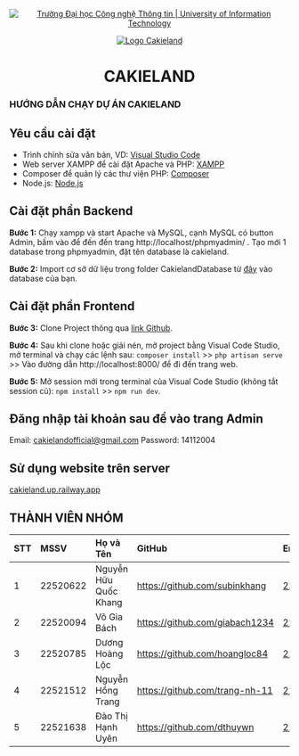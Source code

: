 <p align="center">
  <a href="https://www.uit.edu.vn/" title="Trường Đại học Công nghệ Thông tin" style="border: none;">
    <img src="https://i.imgur.com/WmMnSRt.png" alt="Trường Đại học Công nghệ Thông tin | University of Information Technology">
  </a>
</p>
<p align="center">
  <a href="https://www.uit.edu.vn/" title="Trường Đại học Công nghệ Thông tin" style="border: none;">
    <img src="https://uithcm-my.sharepoint.com/:i:/g/personal/22520622_ms_uit_edu_vn/EfUogz2wKuBFp8czQsWRmG0Bq9fMFFzo60NGnyanVuXadw?e=36hXAz" alt="Logo Cakieland">
  </a>
</p>

<h1 align="center"><b>CAKIELAND</b></h1>

### HƯỚNG DẪN CHẠY DỰ ÁN CAKIELAND

## Yêu cầu cài đặt

- Trình chỉnh sửa văn bản, VD: [Visual Studio Code](https://code.visualstudio.com/download)
- Web server XAMPP để cài đặt Apache và PHP: [XAMPP](https://www.apachefriends.org/download.html)
- Composer để quản lý các thư viện PHP: [Composer](https://getcomposer.org/download/)
- Node.js: [Node.js](https://nodejs.org/en/download)

## Cài đặt phần Backend

**Bước 1:** Chạy xampp và start Apache và MySQL, cạnh MySQL có button Admin, bấm vào để đến đến trang http://localhost/phpmyadmin/ . Tạo mới 1 database trong phpmyadmin, đặt tên database là cakieland.

**Bước 2:** Import cơ sở dữ liệu trong folder CakielandDatabase từ [đây](https://github.com/subinkhang/CakielandProject.git) vào database của bạn.

## Cài đặt phần Frontend

**Bước 3:** Clone Project thông qua [link Github](https://github.com/subinkhang/CakielandProject.git).

**Bước 4:** Sau khi clone hoặc giải nén, mở project bằng Visual Code Studio, mở terminal và chạy các lệnh sau: `composer install` >> `php artisan serve` >> Vào đường dẫn http://localhost:8000/ để đi đến trang web.

**Bước 5:** Mở session mới trong terminal của Visual Code Studio (không tắt session cũ): `npm install` >> `npm run dev`.
## Đăng nhập tài khoản sau để vào trang Admin
Email: cakielandofficial@gmail.com
Password: 14112004

## Sử dụng website trên server
[cakieland.up.railway.app](http://cakieland.up.railway.app)

## THÀNH VIÊN NHÓM
| STT | MSSV     | Họ và Tên             | GitHub                            | Email                  |
| :-- | :------- | :-------------------- | :-------------------------------- | :--------------------- |
| 1   | 22520622 | Nguyễn Hữu Quốc Khang | https://github.com/subinkhang     | 22520622@gm.uit.edu.vn |
| 2   | 22520094 | Võ Gia Bách           | https://github.com/giabach1234    | 22520094@gm.uit.edu.vn |
| 3   | 22520785 | Dương Hoàng Lộc       | https://github.com/hoangloc84     | 22520785@gm.uit.edu.vn |
| 4   | 22521512 | Nguyễn Hồng Trang     | https://github.com/trang-nh-11    | 22521512@gm.uit.edu.vn |
| 5   | 22521638 | Đào Thị Hạnh Uyên     | https://github.com/dthuywn        | 22521638@gm.uit.edu.vn |